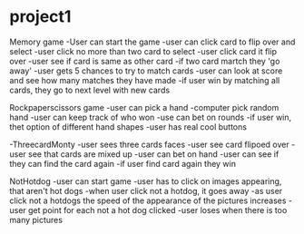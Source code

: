 # project1
Memory game
-User can start the game
-user can click card to flip over and select
-user click no more than two card to select
-user click card it flip over
-user see if card is same as other card
-if two card martch they 'go away'
-user gets 5 chances to try to match cards
-user can look at score and see how many matches they have made
-if user win  by matching all cards, they go to next level with new cards


Rockpaperscissors game 
-user can pick a hand
-computer pick random hand
-user can keep track of who won
-use can bet on rounds
-if user win, thet option of different hand shapes
-user has real cool buttons

-ThreecardMonty 
-user sees three cards faces
-user see card flipoed over
-user see that cards are mixed up
-user can bet on hand
-user can see if they can find the card again
-if user find card again they win

NotHotdog
-user can start game
-user has to click on images appearing, that aren't hot dogs
-when user click not a hotdog, it goes away
-as user click not a hotdogs the speed of the appearance of the pictures increases
-user get point for each not a hot dog clicked
-user loses when there is too many pictures
